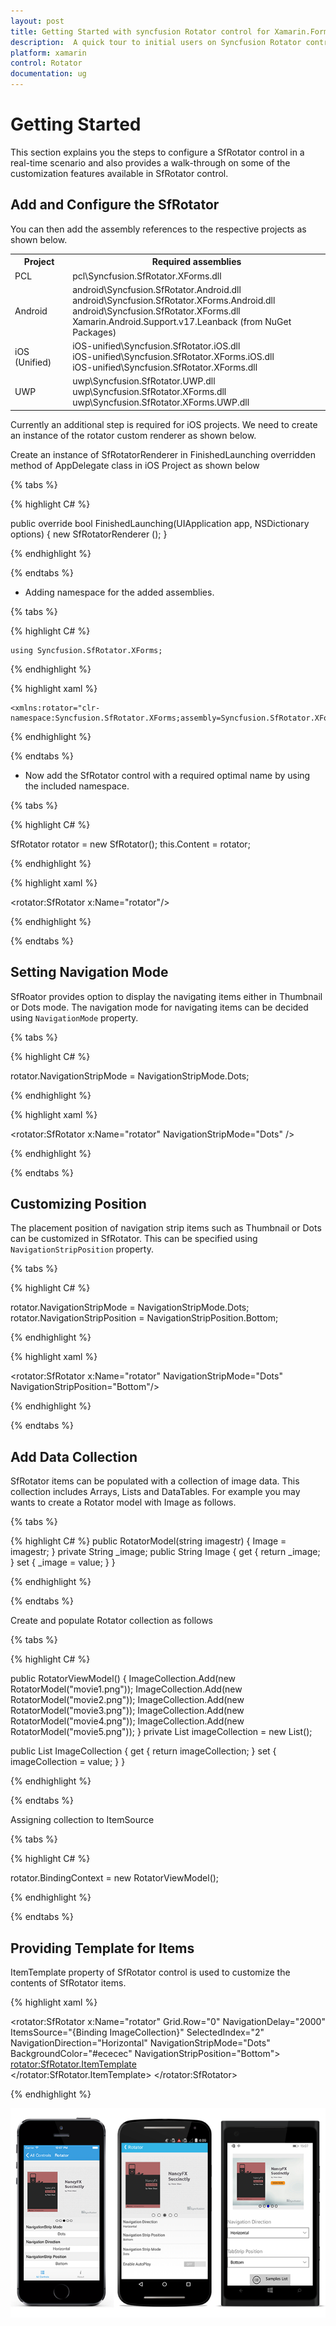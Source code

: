 ```yaml
---
layout: post
title: Getting Started with syncfusion Rotator control for Xamarin.Forms 
description:  A quick tour to initial users on Syncfusion Rotator control for Xamarin.Forms platform
platform: xamarin 
control: Rotator
documentation: ug
---
```


# Getting Started

This section explains you the steps to configure a SfRotator control in a real-time scenario and also provides a walk-through on some of the customization features available in SfRotator control.

## Add and Configure the SfRotator

You can then add the assembly references to the respective projects as shown below.

<table>
<tr>
<th>Project</th>
<th>Required assemblies</th>
</tr>
<tr>
<td>PCL</td>
<td>pcl\Syncfusion.SfRotator.XForms.dll</td>
</tr>
<tr>
<td>Android</td>
<td>android\Syncfusion.SfRotator.Android.dll<br/>android\Syncfusion.SfRotator.XForms.Android.dll<br/>android\Syncfusion.SfRotator.XForms.dll<br/> Xamarin.Android.Support.v17.Leanback (from NuGet Packages)</td>
</tr>
<tr>
<td>iOS (Unified)</td>
<td>iOS-unified\Syncfusion.SfRotator.iOS.dll<br/>iOS-unified\Syncfusion.SfRotator.XForms.iOS.dll<br/>iOS-unified\Syncfusion.SfRotator.XForms.dll</td>
</tr>
<tr>
<td>UWP</td>
<td>uwp\Syncfusion.SfRotator.UWP.dll<br/>uwp\Syncfusion.SfRotator.XForms.dll<br/>uwp\Syncfusion.SfRotator.XForms.UWP.dll</td>
</tr>
</table>

Currently an additional step is required for iOS projects. We need to create an instance of the rotator custom renderer as shown below. 

Create an instance of SfRotatorRenderer in FinishedLaunching overridden method of AppDelegate class in iOS Project as shown below

{% tabs %}

{% highlight C# %}

public override bool FinishedLaunching(UIApplication app, NSDictionary options)
{
    new SfRotatorRenderer ();
}	

{% endhighlight %}

{% endtabs %}

* Adding namespace for the added assemblies. 

{% tabs %}

{% highlight C# %}

	using Syncfusion.SfRotator.XForms; 

{% endhighlight %}

{% highlight xaml %}

	<xmlns:rotator="clr-namespace:Syncfusion.SfRotator.XForms;assembly=Syncfusion.SfRotator.XForms"/>
	
{% endhighlight %}

{% endtabs %}


* Now add the SfRotator control with a required optimal name by using the included namespace.

{% tabs %}

{% highlight C# %}		

SfRotator rotator = new SfRotator();
this.Content = rotator;
	
{% endhighlight %}

{% highlight xaml %}

<rotator:SfRotator x:Name="rotator"/>
	
{% endhighlight %}

{% endtabs %}

## Setting Navigation Mode

SfRoator provides option to display the navigating items either in Thumbnail or Dots mode. The navigation mode for navigating items can be decided using `NavigationMode` property.

{% tabs %}

{% highlight C# %}	

rotator.NavigationStripMode = NavigationStripMode.Dots;

{% endhighlight %}

{% highlight xaml %}

<rotator:SfRotator x:Name="rotator" NavigationStripMode="Dots" />
	
{% endhighlight %}

{% endtabs %}

## Customizing Position

The placement position of navigation strip items such as Thumbnail or Dots can be customized in SfRotator. This can be specified using `NavigationStripPosition` property.   

{% tabs %}

{% highlight C# %}	

rotator.NavigationStripMode = NavigationStripMode.Dots;
rotator.NavigationStripPosition = NavigationStripPosition.Bottom;
	
{% endhighlight %}

{% highlight xaml %}

<rotator:SfRotator x:Name="rotator" NavigationStripMode="Dots"  NavigationStripPosition="Bottom"/>
	
{% endhighlight %}

{% endtabs %}

## Add Data Collection

SfRotator items can be populated with a collection of image data. This collection includes Arrays, Lists and DataTables. For example you may wants to create a Rotator model with Image as follows.

{% tabs %}

{% highlight C# %}
public RotatorModel(string imagestr)
{
    Image = imagestr;
}
private String _image;
public String Image
{
    get { return _image; }
    set { _image = value; }
}

     
{% endhighlight %}

{% endtabs %}

Create and populate Rotator collection as follows

{% tabs %}

{% highlight C# %}

public RotatorViewModel()
{
    ImageCollection.Add(new RotatorModel("movie1.png"));
    ImageCollection.Add(new RotatorModel("movie2.png"));
    ImageCollection.Add(new RotatorModel("movie3.png"));
    ImageCollection.Add(new RotatorModel("movie4.png"));
    ImageCollection.Add(new RotatorModel("movie5.png"));
}
private List<RotatorModel> imageCollection = new List<RotatorModel>();

public List<RotatorModel> ImageCollection
{
    get { return imageCollection; }
    set { imageCollection = value; }
}

{% endhighlight %}

{% endtabs %}

Assigning collection to ItemSource

{% tabs %}

{% highlight C# %}

 rotator.BindingContext = new RotatorViewModel();

{% endhighlight %}

{% endtabs %}

## Providing Template for Items

ItemTemplate property of SfRotator control is used to customize the contents of SfRotator items.

{% highlight xaml %}

<rotator:SfRotator x:Name="rotator"  Grid.Row="0" NavigationDelay="2000" ItemsSource="{Binding ImageCollection}" SelectedIndex="2" NavigationDirection="Horizontal" NavigationStripMode="Dots" BackgroundColor="#ececec" NavigationStripPosition="Bottom">
    <rotator:SfRotator.ItemTemplate>
      <DataTemplate>
        <Image  Source="{Binding Image}"/>                   
      </DataTemplate>
    </rotator:SfRotator.ItemTemplate>
</rotator:SfRotator>
	  
{% endhighlight %}

![](images/rotator.png)
